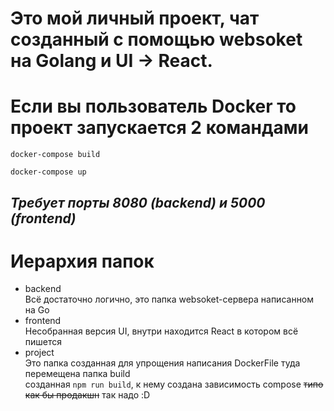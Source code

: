 # Это мой личный проект, чат созданный с помощью websoket на Golang и UI -> React.

# Если вы пользователь Docker то проект запускается 2 командами
  ```docker
  docker-compose build
  ```
  ```docker
  docker-compose up
  ```
  
## *Требует порты 8080 (backend) и 5000 (frontend)*

# Иерархия папок

- backend \
  Всё достаточно логично, это папка websoket-сервера написанном на Go
- frontend \
  Несобранная версия UI, внутри находится React в котором всё пишется
- project \
  Это папка созданная для упрощения написания DockerFile туда перемещена папка build \
  созданная `npm run build`, к нему создана зависимость compose ~~типо как бы продакшн~~ так надо :D

 
